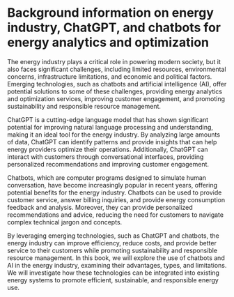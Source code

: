Background information on energy industry, ChatGPT, and chatbots for energy analytics and optimization
====================================================================================================================

The energy industry plays a critical role in powering modern society, but it also faces significant challenges, including limited resources, environmental concerns, infrastructure limitations, and economic and political factors. Emerging technologies, such as chatbots and artificial intelligence (AI), offer potential solutions to some of these challenges, providing energy analytics and optimization services, improving customer engagement, and promoting sustainability and responsible resource management.

ChatGPT is a cutting-edge language model that has shown significant potential for improving natural language processing and understanding, making it an ideal tool for the energy industry. By analyzing large amounts of data, ChatGPT can identify patterns and provide insights that can help energy providers optimize their operations. Additionally, ChatGPT can interact with customers through conversational interfaces, providing personalized recommendations and improving customer engagement.

Chatbots, which are computer programs designed to simulate human conversation, have become increasingly popular in recent years, offering potential benefits for the energy industry. Chatbots can be used to provide customer service, answer billing inquiries, and provide energy consumption feedback and analysis. Moreover, they can provide personalized recommendations and advice, reducing the need for customers to navigate complex technical jargon and concepts.

By leveraging emerging technologies, such as ChatGPT and chatbots, the energy industry can improve efficiency, reduce costs, and provide better service to their customers while promoting sustainability and responsible resource management. In this book, we will explore the use of chatbots and AI in the energy industry, examining their advantages, types, and limitations. We will investigate how these technologies can be integrated into existing energy systems to promote efficient, sustainable, and responsible energy use.
